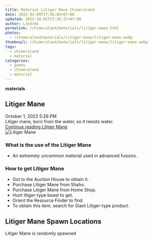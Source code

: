 ```yaml
---
title: Material Litiger Mane Chimeraland
date: 2022-01-09T17:56:03+07:00
updated: 2022-10-01T17:26:37+07:00
author: L3n4r0x
permalink: /chimeraland/materials/litiger-mane.html
photos:
  - /chimeraland/materials/litiger-mane/litiger-mane.webp
thumbnail: /chimeraland/materials/litiger-mane/litiger-mane.webp
tags:
  - chimeraland
  - material
categories:
  - games
  - chimeraland
  - material
---
```


<link
  rel="stylesheet"
  href="https://rawcdn.githack.com/dimaslanjaka/Web-Manajemen/870a349/css/bootstrap-5-3-0-alpha3-wrapper.css"
/>
<section id="bootstrap-wrapper">
  <div data-bs-theme="dark">
    <div
      class="row g-0 border rounded overflow-hidden flex-md-row mb-4 shadow-sm position-relative bg-dark text-light"
    >
      <div class="col p-4 d-flex flex-column position-static">
        <strong class="d-inline-block mb-2 text-success">materials</strong>
        <h2 class="mb-0">Litiger Mane</h2>
        <div class="mb-1 text-muted">October 1, 2022 5:26 PM</div>
        <div class="mb-2 border p-1">
          Litiger mane, born from the water, so it resists water.
        </div>
        <a
          href="/chimeraland/materials/litiger-mane.html"
          class="stretched-link d-none text-primary"
          >Continue reading Litiger Mane</a
        >
      </div>
      <div class="col-auto d-none d-md-block d-lg-block">
        <img
          src="https://www.webmanajemen.com/chimeraland/materials/litiger-mane/litiger-mane.webp"
          alt="Litiger Mane"
        />
      </div>
    </div>
    <div class="row">
      <div class="col-lg-6 col-12 mb-2">
        <div class="card">
          <div class="card-body">
            <h3 class="card-title">What is the use of the Litiger Mane</h3>
            <div class="card-text">
              <ul>
                <li>
                  An extremely uncommon material used in advanced fusions.
                </li>
              </ul>
            </div>
          </div>
        </div>
      </div>
      <div class="col-lg-6 col-12 mb-2">
        <div class="card">
          <div class="card-body">
            <h3 class="card-title">How to get Litiger Mane</h3>
            <div class="card-text">
              <ul>
                <li>Got to the Auction House to obtain it.</li>
                <li>Purchase Litiger Mane from Shaho.</li>
                <li>Purchase Litiger Mane from Home Shop.</li>
                <li>Hunt litiger-type beast to get.</li>
                <li>Orient the Resource Finder to find.</li>
                <li>
                  To obtain this item, search for Giant Litiger-type product.
                </li>
              </ul>
            </div>
          </div>
        </div>
      </div>
      <div class="col-12 mb-2">
        <h2>Litiger Mane Spawn Locations</h2>
        <p>Litiger Mane is randomly spawned</p>
      </div>
    </div>
  </div>
</section>